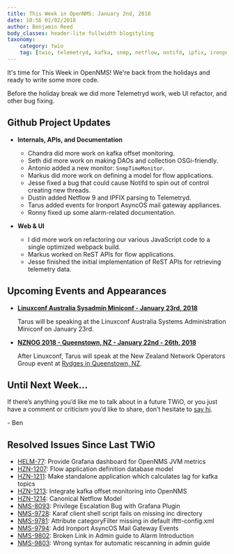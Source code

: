 ```yaml
---
title: This Week in OpenNMS: January 2nd, 2018
date: 10:56 01/02/2018
author: Benjamin Reed
body_classes: header-lite fullwidth blogstyling
taxonomy:
    category: twio
    tag: [twio, telemetryd, kafka, snmp, netflow, notifd, ipfix, ironport, webpack, linuxconf, nznog]
---
```


It's time for This Week in OpenNMS!  We're back from the holidays and ready to write some more code.

Before the holiday break we did more Telemetryd work, web UI refactor, and other bug fixing.

<!-- git log --author=bamboo@opennms.org --invert-grep --all --no-merges --since='2017-12-18 00:00:00' --until='2018-01-02 00:00:00' --format='%Cblue%ai %Cgreen%aN %Creset%s %Cblue(%H)%Cred%d' --author-date-order | sort | less -R -->

## Github Project Updates

* __Internals, APIs, and Documentation__

  * Chandra did more work on kafka offset monitoring.
  * Seth did more work on making DAOs and collection OSGi-friendly.
  * Antonio added a new monitor: `SnmpTimeMonitor`.
  * Markus did more work on defining a model for flow applications.
  * Jesse fixed a bug that could cause Notifd to spin out of control creating new threads.
  * Dustin added Netflow 9 and IPFIX parsing to Telemetryd.
  * Tarus added events for Ironport AsyncOS mail gateway appliances.
  * Ronny fixed up some alarm-related documentation.

* __Web & UI__

  * I did more work on refactoring our various JavaScript code to a single optimized webpack build.
  * Markus worked on ReST APIs for flow applications.
  * Jesse finished the initial implementation of ReST APIs for retrieving telemetry data.


## Upcoming Events and Appearances

* __[Linuxconf Australia Sysadmin Miniconf - January 23rd, 2018](https://linux.conf.au/programme/miniconfs/sysadmin/)__

  Tarus will be speaking at the Linuxconf Australia Systems Administration Miniconf on January 23rd.

* __[NZNOG 2018 - Queenstown, NZ - January 22nd - 26th, 2018](http://www.nznog.org/nznog18)__

  After Linuxconf, Tarus will speak at the New Zealand Network Operators Group event at [Rydges in Queenstown, NZ](http://www.nznog.org/nznog18/venue).

## Until Next Week…

If there’s anything you’d like me to talk about in a future TWiO, or you just have a comment or criticism you’d like to share, don’t hesitate to [say hi](mailto:twio@opennms.org).

\- Ben

<!--
  https://github.com/OpenNMS/twio-fodder/blob/master/scripts/twio-issues-list.pl
-->

## Resolved Issues Since Last TWiO

* [HELM-77](https://issues.opennms.org/browse/HELM-77): Provide Grafana dashboard for OpenNMS JVM metrics
* [HZN-1207](https://issues.opennms.org/browse/HZN-1207): Flow application definition database model
* [HZN-1211](https://issues.opennms.org/browse/HZN-1211): Make standalone application which calculates lag for kafka topics
* [HZN-1213](https://issues.opennms.org/browse/HZN-1213): Integrate kafka offset monitoring into OpenNMS
* [HZN-1214](https://issues.opennms.org/browse/HZN-1214): Canonical Netflow Model
* [NMS-8093](https://issues.opennms.org/browse/NMS-8093): Privilege Escalation Bug with Grafana Plugin
* [NMS-9728](https://issues.opennms.org/browse/NMS-9728): Karaf client shell script fails on missing inc directory
* [NMS-9781](https://issues.opennms.org/browse/NMS-9781): Attribute categoryFilter missing in default ifttt-config.xml
* [NMS-9794](https://issues.opennms.org/browse/NMS-9794): Add Ironport AsyncOS Mail Gateway Events
* [NMS-9802](https://issues.opennms.org/browse/NMS-9802): Broken Link in Admin guide to Alarm Introduction
* [NMS-9803](https://issues.opennms.org/browse/NMS-9803): Wrong syntax for automatic rescanning in admin guide